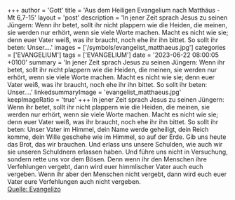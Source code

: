 +++
author = 'Gott'
title = 'Aus dem Heiligen Evangelium nach Matthäus - Mt 6,7-15'
layout = 'post'
description = 'In jener Zeit sprach Jesus zu seinen Jüngern: Wenn ihr betet, sollt ihr nicht plappern wie die Heiden, die meinen, sie werden nur erhört, wenn sie viele Worte machen. Macht es nicht wie sie; denn euer Vater weiß, was ihr braucht, noch ehe ihr ihn bittet. So sollt ihr beten: Unser....'
images = ['/symbols/evangelist_matthaeus.jpg']
categories = ['EVANGELIUM']
tags = ['EVANGELIUM']
date = '2023-06-22 08:00:05 +0100'
summary = 'In jener Zeit sprach Jesus zu seinen Jüngern: Wenn ihr betet, sollt ihr nicht plappern wie die Heiden, die meinen, sie werden nur erhört, wenn sie viele Worte machen. Macht es nicht wie sie; denn euer Vater weiß, was ihr braucht, noch ehe ihr ihn bittet. So sollt ihr beten: Unser....'
linkedsummaryImage = 'evangelist_matthaeus.jpg'
keepImageRatio = 'true'
+++
In jener Zeit sprach Jesus zu seinen Jüngern: Wenn ihr betet, sollt ihr nicht plappern wie die Heiden, die meinen, sie werden nur erhört, wenn sie viele Worte machen.
Macht es nicht wie sie; denn euer Vater weiß, was ihr braucht, noch ehe ihr ihn bittet.
So sollt ihr beten: Unser Vater im Himmel, dein Name werde geheiligt,
dein Reich komme, dein Wille geschehe wie im Himmel, so auf der Erde.<!--more-->
Gib uns heute das Brot, das wir brauchen.
Und erlass uns unsere Schulden, wie auch wir sie unseren Schuldnern erlassen haben.
Und führe uns nicht in Versuchung, sondern rette uns vor dem Bösen.
Denn wenn ihr den Menschen ihre Verfehlungen vergebt, dann wird euer himmlischer Vater auch euch vergeben.
Wenn ihr aber den Menschen nicht vergebt, dann wird euch euer Vater eure Verfehlungen auch nicht vergeben.<br> [Quelle: Evangelizo](https://evangeliumtagfuertag.org/DE/gospel)
